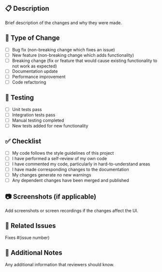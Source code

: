 ## 📋 Description
Brief description of the changes and why they were made.

## 🔧 Type of Change
- [ ] Bug fix (non-breaking change which fixes an issue)
- [ ] New feature (non-breaking change which adds functionality)
- [ ] Breaking change (fix or feature that would cause existing functionality to not work as expected)
- [ ] Documentation update
- [ ] Performance improvement
- [ ] Code refactoring

## 🧪 Testing
- [ ] Unit tests pass
- [ ] Integration tests pass
- [ ] Manual testing completed
- [ ] New tests added for new functionality

## ✅ Checklist
- [ ] My code follows the style guidelines of this project
- [ ] I have performed a self-review of my own code
- [ ] I have commented my code, particularly in hard-to-understand areas
- [ ] I have made corresponding changes to the documentation
- [ ] My changes generate no new warnings
- [ ] Any dependent changes have been merged and published

## 📷 Screenshots (if applicable)
Add screenshots or screen recordings if the changes affect the UI.

## 🔗 Related Issues
Fixes #(issue number)

## 📝 Additional Notes
Any additional information that reviewers should know. 